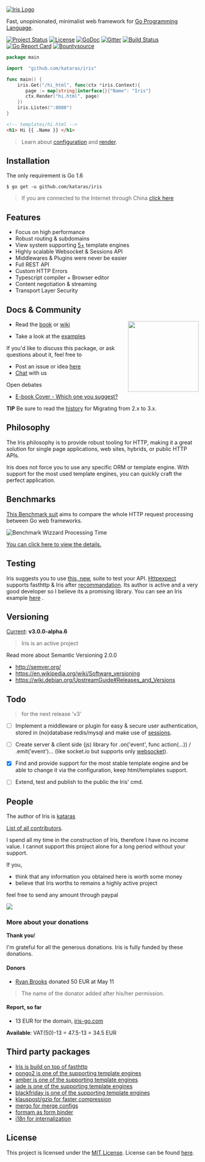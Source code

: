 [![Iris Logo](https://raw.githubusercontent.com/kataras/iris/gh-pages/assets/iris_full_logo_2.png)](http://iris-go.com)

Fast, unopinionated, minimalist web framework for [Go Programming Language](https://github.com/golang/go).

[![Project Status](https://img.shields.io/badge/version-3.0.0_alpha6-blue.svg?style=float-square)](HISTORY.md)
[![License](https://img.shields.io/badge/license-MIT-blue.svg?style=flat-square)](LICENSE)
[![GoDoc](https://godoc.org/github.com/kataras/iris?status.svg)](https://godoc.org/github.com/kataras/iris)
[![Gitter](https://badges.gitter.im/Join%20Chat.svg)](https://gitter.im/kataras/iris?utm_source=badge&utm_medium=badge&utm_campaign=pr-badge)
[![Build Status](https://travis-ci.org/kataras/iris.svg?branch=master&style=flat-square)](https://travis-ci.org/kataras/iris)
[![Go Report Card](https://goreportcard.com/badge/github.com/kataras/iris)](https://goreportcard.com/report/github.com/kataras/iris)
[![Bountysource](https://img.shields.io/bountysource/team/iris-go/activity.svg?maxAge=2592000?style=flat-square)](https://www.bountysource.com/teams/iris-go)


```go
package main

import  "github.com/kataras/iris"

func main() {
	iris.Get("/hi_html", func(ctx *iris.Context){
	   page := map[string]interface{}{"Name": "Iris"}
	   ctx.Render("hi.html", page)
	})
	iris.Listen(":8080")
}
```

```html
<!-- templates/hi.html -->
<h1> Hi {{ .Name }} </h1>
```



> Learn about [configuration](https://kataras.gitbooks.io/iris/content/configuration.html) and [render](https://kataras.gitbooks.io/iris/content/render.html).



Installation
------------
 The only requirement is Go 1.6

`$ go get -u github.com/kataras/iris`

 >If you are connected to the Internet through China [click here](https://kataras.gitbooks.io/iris/content/install.html)

Features
------------
- Focus on high performance
- Robust routing & subdomains
- View system supporting [5+](https://kataras.gitbooks.io/iris/content/render_templates.html) template engines
- Highly scalable Websocket & Sessions API
- Middlewares & Plugins were never be easier
- Full REST API
- Custom HTTP Errors
- Typescript compiler + Browser editor
- Content negotiation & streaming
- Transport Layer Security

Docs & Community
------------
<a href="https://www.gitbook.com/book/kataras/iris/details"><img align="right" width="185" src="https://raw.githubusercontent.com/kataras/iris/gh-pages/assets/book/cover_1.png"></a>

- Read the [book](https://www.gitbook.com/book/kataras/iris/details) or [wiki](https://github.com/kataras/iris/wiki)

- Take a look at the [examples](https://github.com/iris-contrib/examples)




If you'd like to discuss this package, or ask questions about it, feel free to

* Post an issue or  idea [here](https://github.com/kataras/iris/issues)
* [Chat]( https://gitter.im/kataras/iris) with us

Open debates

 - [E-book Cover - Which one you suggest?](https://github.com/kataras/iris/issues/67)

**TIP** Be sure to read the [history](HISTORY.md) for Migrating from 2.x to 3.x.


Philosophy
------------

The Iris philosophy is to provide robust tooling for HTTP, making it a great solution for single page applications, web sites, hybrids, or public HTTP APIs.

Iris does not force you to use any specific ORM or template engine. With support for the most used template engines, you can quickly craft the perfect application.

Benchmarks
------------

[This Benchmark suit]((https://github.com/smallnest/go-web-framework-benchmark)) aims to compare the whole HTTP request processing between Go web frameworks.

![Benchmark Wizzard Processing Time](http://kataras.github.io/iris/assets/benchmark_11_05_2016_different_processing_time.png)

[You can click here to view the details.](https://github.com/smallnest/go-web-framework-benchmark)

Testing
------------

Iris suggests you to use [this, new,](https://github.com/gavv/httpexpect) suite to test your API.
[Httpexpect](https://github.com/gavv/httpexpect) supports fasthttp & Iris after [recommandation](https://github.com/gavv/httpexpect/issues/2). Its author is active and a very good developer so I believe its a promising library. You can see an Iris example [here](https://github.com/gavv/httpexpect/blob/master/example/iris_test.go) .

Versioning
------------

[Current](HISTORY.md): **v3.0.0-alpha.6**
>  Iris is an active project


Read more about Semantic Versioning 2.0.0

 - http://semver.org/
 - https://en.wikipedia.org/wiki/Software_versioning
 - https://wiki.debian.org/UpstreamGuide#Releases_and_Versions


Todo
------------
> for the next release 'v3'

- [ ] Implement a middleware or plugin for easy & secure user authentication, stored in (no)database redis/mysql and make use of [sessions](https://github.com/kataras/iris/tree/master/sessions).
- [ ] Create server & client side (js) library for .on('event', func action(...)) / .emit('event')... (like socket.io but supports only [websocket](https://github.com/kataras/iris/tree/master/websocket)).
- [x] Find and provide support for the most stable template engine and be able to change it via the configuration, keep html/templates  support.
- [ ] Extend, test and publish to the public the Iris' cmd.


People
------------
The author of Iris is [kataras](https://twitter.com/MakisMaropoulos)

[List of all contributors](https://github.com/kataras/iris/graphs/contributors).


I spend all my time in the construction of Iris, therefore I have no income value.
I cannot support this project alone for a long period without your support.

If you,

- think that any information you obtained here is worth some money
- believe that Iris worths to remains a highly active project

feel free to send any amount through paypal

[![](https://www.paypalobjects.com/en_US/i/btn/btn_donateCC_LG.gif)](https://www.paypal.com/cgi-bin/webscr?cmd=_donations&business=makis%40ideopod%2ecom&lc=GR&item_name=Iris%20web%20framework&item_number=iriswebframeworkdonationid2016&amount=2%2e00&currency_code=EUR&bn=PP%2dDonationsBF%3abtn_donateCC_LG%2egif%3aNonHosted)


### More about your donations

**Thank you**!

I'm  grateful for all the generous donations. Iris is fully funded by these donations.

#### Donors

- [Ryan Brooks](https://github.com/ryanbyyc) donated 50 EUR at May 11

> The name of the donator added after his/her permission.

#### Report, so far

- 13 EUR for the domain, [iris-go.com](https://iris-go.com)


**Available**: VAT(50)-13 = 47.5-13 = 34.5 EUR




Third party packages
------------

- [Iris is build on top of fasthttp](https://github.com/valyala/fasthttp)
- [pongo2 is one of the supporting template engines](https://github.com/flosch/pongo2)
- [amber is one of the supporting template engines](https://github.com/eknkc/amber)
- [jade is one of the supporting template engines](https://github.com/Joker/jade)
- [blackfriday is one of the supporting template engines](https://github.com/russross/blackfriday)
- [klauspost/gzip for faster compression](https://github.com/klauspost/compress/gzip)
- [mergo for merge configs](https://github.com/imdario/mergo)
- [formam as form binder](https://github.com/monoculum/formam)
- [i18n for internalization](https://github.com/Unknwon/i18n)

License
------------

This project is licensed under the [MIT License](https://opensource.org/licenses/MIT).
License can be found [here](https://github.com/kataras/iris/blob/master/LICENSE).
